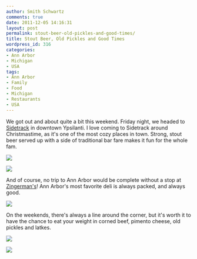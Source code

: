 ```yaml
---
author: Smith Schwartz
comments: true
date: 2011-12-05 14:16:31
layout: post
permalink: stout-beer-old-pickles-and-good-times/
title: Stout Beer, Old Pickles and Good Times
wordpress_id: 316
categories:
- Ann Arbor
- Michigan
- USA
tags:
- Ann Arbor
- Family
- Food
- Michigan
- Restaurants
- USA
---
```


We got out and about quite a bit this weekend. Friday night, we headed to [Sidetrack](http://www.sidetrackbarandgrill.com/) in downtown Ypsilanti. I love coming to Sidetrack around Christmastime, as it's one of the most cozy places in town. Strong, stout beer served up with a side of traditional bar fare makes it fun for the whole fam.

![](http://schwartzography.com/wp-content/uploads/2011/12/IMG_4983.jpg)

![](http://schwartzography.com/wp-content/uploads/2011/12/IMG_4984.jpg)

And of course, no trip to Ann Arbor would be complete without a stop at [Zingerman's](http://www.zingermans.com/)! Ann Arbor's most favorite deli is always packed, and always good. 

![](http://schwartzography.com/wp-content/uploads/2011/12/IMG_4996.jpg)

On the weekends, there's always a line around the corner, but it's worth it to have the chance to eat your weight in corned beef, pimento cheese, old pickles and latkes.

![](http://schwartzography.com/wp-content/uploads/2011/12/IMG_4989.jpg)

![](http://schwartzography.com/wp-content/uploads/2011/12/IMG_4987.jpg)


 
